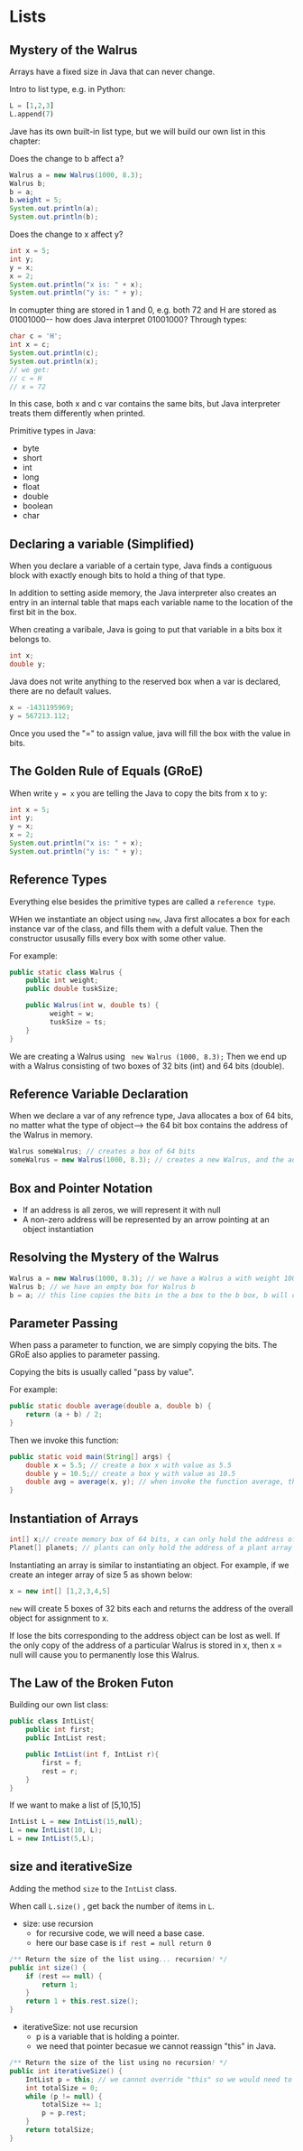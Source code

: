 # Lists
## Mystery of the Walrus
Arrays have a fixed size in Java that can never change.

Intro to list type, e.g. in Python:
``` python
L = [1,2,3]
L.append(7)
```
Jave has its own built-in list type, but we will build our own list in this chapter:

Does the change to b affect a?
``` java
Walrus a = new Walrus(1000, 8.3);
Walrus b;
b = a;
b.weight = 5;
System.out.println(a);
System.out.println(b);
```

 Does the change to x affect y?
``` java
int x = 5;
int y;
y = x;
x = 2;
System.out.println("x is: " + x);
System.out.println("y is: " + y);
```
In comupter thing are stored in 1 and 0, e.g. both 72 and H are stored as 01001000-- how does Java interpret 01001000? Through types:
``` Java 
char c = 'H';
int x = c;
System.out.println(c);
System.out.println(x);
// we get: 
// c = H
// x = 72
```
In this case, both x and c var contains the same bits, but Java interpreter treats them differently when printed.

Primitive types in Java:
- byte
- short
- int
- long
- float
- double
- boolean
- char

## Declaring a variable (Simplified)
When you declare a variable of a certain type, Java finds a contiguous block with exactly enough bits to hold a thing of that type.

In addition to setting aside memory, the Java interpreter also creates an entry in an internal table that maps each variable name to the location of the first bit in the box.

When creating a varibale, Java is going to put that variable in a bits box it belongs to.

``` java 
int x;
double y;
```
Java does not write anything to the reserved box when a var is declared, there are no default values.

``` java
x = -1431195969;
y = 567213.112;
```
Once you used the "=" to assign value, java will fill the box with the value in bits.


## The Golden Rule of Equals (GRoE)
When write `y = x` you are telling the Java to copy the bits from x to y:
``` java
int x = 5;
int y;
y = x;
x = 2;
System.out.println("x is: " + x);
System.out.println("y is: " + y);
```

## Reference Types
Everything else besides the primitive types are called a `reference type`.

WHen we instantiate an object using `new`, Java first allocates a box for each instance var of the class, and fills them with a defult value. Then the constructor ususally fills every box with some other value.

For example:

```Java
public static class Walrus {
    public int weight;
    public double tuskSize;

    public Walrus(int w, double ts) {
          weight = w;
          tuskSize = ts;
    }
}
```
We are creating a Walrus using ` new Walrus (1000, 8.3);` Then we end up with a Walrus consisting of two boxes of 32 bits (int) and 64 bits (double).

## Reference Variable Declaration
When we declare a var of any refrence type, Java allocates a box of 64 bits, no matter what the type of object--> the 64 bit box contains the address of the Walrus in memory.

``` Java
Walrus someWalrus; // creates a box of 64 bits
someWalrus = new Walrus(1000, 8.3); // creates a new Walrus, and the address is returned by the "new" operator, and these bits are copied into the someWalrus.
```
## Box and Pointer Notation

- If an address is all zeros, we will represent it with null
- A non-zero address will be represented by an arrow pointing at an object instantiation  

## Resolving the Mystery of the Walrus

``` java
Walrus a = new Walrus(1000, 8.3); // we have a Walrus a with weight 1000 and size 8.3
Walrus b; // we have an empty box for Walrus b
b = a; // this line copies the bits in the a box to the b box, b will copy exactly the arrow in a and now show an arrow pointing at the same object
```

## Parameter Passing

When pass a parameter to function, we are simply copying the bits. The GRoE also applies to parameter passing.

Copying the bits is usually called "pass by value".

For example:
``` java
public static double average(double a, double b) {
    return (a + b) / 2;
}
```
Then we invoke this function:

``` java
public static void main(String[] args) {
    double x = 5.5; // create a box x with value as 5.5 
    double y = 10.5;// create a box y with value as 10.5 
    double avg = average(x, y); // when invoke the function average, the a and b in the average function is copying the x and y here. so a = 5.5 and b = 10.5
}
```

## Instantiation of Arrays

``` java 
int[] x;// create memory box of 64 bits, x can only hold the address of an int array
Planet[] planets; // plants can only hold the address of a plant array
```

Instantiating an  array is similar to instantiating an object. For example, if we create an integer array of size 5 as shown below:

``` java
x = new int[] [1,2,3,4,5]
```
`new` will create 5 boxes of 32 bits each and returns the address of the overall object for assignment to x.

If lose the bits corresponding to the address object can be lost as well. 
If the only copy of the address of a particular Walrus is stored in x, then x = null will cause you to permanently lose this Walrus. 

## The Law of the Broken Futon

Building our own list class:
``` java
public class IntList{
    public int first;
    public IntList rest;

    public IntList(int f, IntList r){
        first = f;
        rest = r;
    }
}
```
If we want to make a list of [5,10,15]

```java
IntList L = new IntList(15,null);
L = new IntList(10, L);
L = new IntList(5,L);
```
## size and iterativeSize
Adding the method `size` to the `IntList` class.

When call `L.size()` , get back the number of items in `L`.

- size: use recursion
    - for recursive code, we will need a base case.
    - here our base case is ` if rest = null return 0 `
``` java
/** Return the size of the list using... recursion! */
public int size() {
    if (rest == null) {
        return 1;
    }
    return 1 + this.rest.size();
}
```
- iterativeSize: not use recursion
    - p is a variable that is holding a pointer.
    - we need that pointer becasue we cannot reassign "this" in Java.
``` java
/** Return the size of the list using no recursion! */
public int iterativeSize() {
    IntList p = this; // we cannot override "this" so we would need to have a pointer
    int totalSize = 0;
    while (p != null) {
        totalSize += 1;
        p = p.rest;
    }
    return totalSize;
}
```


